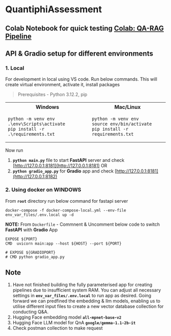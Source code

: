 # QuantiphiAssessment

## Colab Notebook for quick testing [Colab: QA-RAG Pipeline](https://colab.research.google.com/drive/1M3qIodbAFiMqdQcuORo7GmTi-w-gHo0w)


## API & Gradio setup for different environments


### 1. Local

For development in local using VS code. Run below commands. This will create virtual environment, activate it, install packages

> Prerequisites - Python 3.12.2, pip

<table>
<tr>
<th> Windows </th>
<th> Mac/Linux </th>
</tr>
<tr>
<td>

```
python -m venv env
.\env\Scripts\activate
pip install -r .\requirements.txt
```
</td>

<td>
  
```
python -m venv env
source env/bin/activate
pip install -r requirements.txt
```
</td>
</tr>
</table>

Now run 
1. **`python main.py`** file to start **FastAPI** server and check [http://127.0.0.1:8181](http://127.0.0.1:8181) OR
2. **`python gradio_app.py`** for **Gradio** app and check [http://127.0.0.1:8181](http://127.0.0.1:8182)


### 2. Using docker on WINDOWS
From **`root`** directory run below command for fastapi server

```
docker-compose -f docker-compose-local.yml --env-file env_var_files/.env.local up -d
```

**NOTE:** From `Dockerfile` - Commnent & Uncomment below code to switch **FastAPI** with **Gradio** App
```
EXPOSE ${PORT}
CMD  uvicorn main:app --host ${HOST} --port ${PORT}

# EXPOSE ${GRADIOPORT}
# CMD python gradio_app.py
```


## Note
1. Have not finished building the fully parameterised app for creating pipelines due to insufficient system RAM. You can adjust all necessary settings in **`env_var_files/.env.local`** to run app as desired. Going forward we can predfined the embedding & llm models, enabling us to utilise different input files to create a new vector database collection for conducting Q&A.
2. Hugging Face embedding model **`all-mpnet-base-v2`**
3. Hugging Face LLM model for QnA **`google/gemma-1.1-2b-it`**
4. Check postman collection to make request
